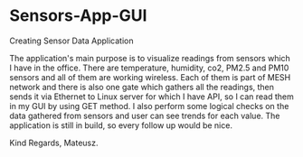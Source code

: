 # Sensors-App-GUI
Creating Sensor Data Application

The application's main purpose is to visualize readings from sensors which I have in the office. There are temperature, 
humidity, co2, PM2.5 and PM10 sensors and all of them are working wireless. Each of them is part of MESH network and there is also one gate which gathers all the readings, 
then sends it via Ethernet to Linux server for which I have API, so I can read them in my GUI by using GET method. I also perform some logical checks on the data gathered from 
sensors and user can see trends for each value. The application is still in build, so every follow up would be nice.

Kind Regards, 
Mateusz.
